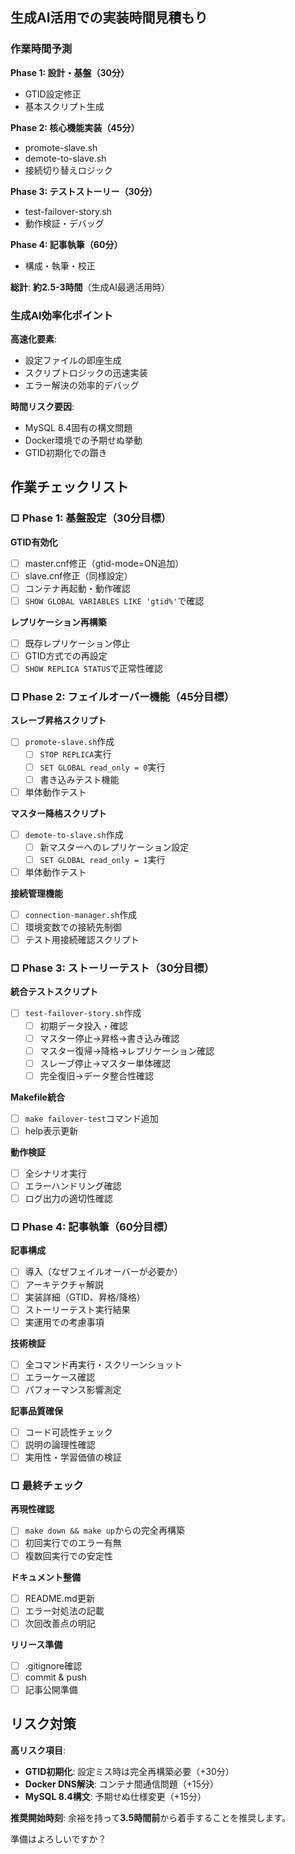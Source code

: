 ## 生成AI活用での実装時間見積もり

### **作業時間予測**

**Phase 1: 設計・基盤（30分）**
- GTID設定修正
- 基本スクリプト生成

**Phase 2: 核心機能実装（45分）**
- promote-slave.sh
- demote-to-slave.sh
- 接続切り替えロジック

**Phase 3: テストストーリー（30分）**
- test-failover-story.sh
- 動作検証・デバッグ

**Phase 4: 記事執筆（60分）**
- 構成・執筆・校正

**総計**: **約2.5-3時間**（生成AI最適活用時）

### **生成AI効率化ポイント**

**高速化要素**:
- 設定ファイルの即座生成
- スクリプトロジックの迅速実装
- エラー解決の効率的デバッグ

**時間リスク要因**:
- MySQL 8.4固有の構文問題
- Docker環境での予期せぬ挙動
- GTID初期化での躓き

## 作業チェックリスト

### **□ Phase 1: 基盤設定（30分目標）**

**GTID有効化**
- [ ] master.cnf修正（gtid-mode=ON追加）
- [ ] slave.cnf修正（同様設定）
- [ ] コンテナ再起動・動作確認
- [ ] `SHOW GLOBAL VARIABLES LIKE 'gtid%'`で確認

**レプリケーション再構築**
- [ ] 既存レプリケーション停止
- [ ] GTID方式での再設定
- [ ] `SHOW REPLICA STATUS`で正常性確認

### **□ Phase 2: フェイルオーバー機能（45分目標）**

**スレーブ昇格スクリプト**
- [ ] `promote-slave.sh`作成
  - [ ] `STOP REPLICA`実行
  - [ ] `SET GLOBAL read_only = 0`実行
  - [ ] 書き込みテスト機能
- [ ] 単体動作テスト

**マスター降格スクリプト**
- [ ] `demote-to-slave.sh`作成
  - [ ] 新マスターへのレプリケーション設定
  - [ ] `SET GLOBAL read_only = 1`実行
- [ ] 単体動作テスト

**接続管理機能**
- [ ] `connection-manager.sh`作成
- [ ] 環境変数での接続先制御
- [ ] テスト用接続確認スクリプト

### **□ Phase 3: ストーリーテスト（30分目標）**

**統合テストスクリプト**
- [ ] `test-failover-story.sh`作成
  - [ ] 初期データ投入・確認
  - [ ] マスター停止→昇格→書き込み確認
  - [ ] マスター復帰→降格→レプリケーション確認
  - [ ] スレーブ停止→マスター単体確認
  - [ ] 完全復旧→データ整合性確認

**Makefile統合**
- [ ] `make failover-test`コマンド追加
- [ ] help表示更新

**動作検証**
- [ ] 全シナリオ実行
- [ ] エラーハンドリング確認
- [ ] ログ出力の適切性確認

### **□ Phase 4: 記事執筆（60分目標）**

**記事構成**
- [ ] 導入（なぜフェイルオーバーが必要か）
- [ ] アーキテクチャ解説
- [ ] 実装詳細（GTID、昇格/降格）
- [ ] ストーリーテスト実行結果
- [ ] 実運用での考慮事項

**技術検証**
- [ ] 全コマンド再実行・スクリーンショット
- [ ] エラーケース確認
- [ ] パフォーマンス影響測定

**記事品質確保**
- [ ] コード可読性チェック
- [ ] 説明の論理性確認
- [ ] 実用性・学習価値の検証

### **□ 最終チェック**

**再現性確認**
- [ ] `make down && make up`からの完全再構築
- [ ] 初回実行でのエラー有無
- [ ] 複数回実行での安定性

**ドキュメント整備**
- [ ] README.md更新
- [ ] エラー対処法の記載
- [ ] 次回改善点の明記

**リリース準備**
- [ ] .gitignore確認
- [ ] commit & push
- [ ] 記事公開準備

## リスク対策

**高リスク項目**:
- **GTID初期化**: 設定ミス時は完全再構築必要（+30分）
- **Docker DNS解決**: コンテナ間通信問題（+15分）
- **MySQL 8.4構文**: 予期せぬ仕様変更（+15分）

**推奨開始時刻**: 余裕を持って**3.5時間前**から着手することを推奨します。

準備はよろしいですか？
